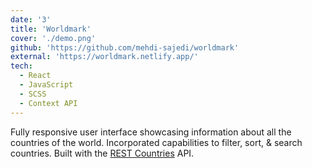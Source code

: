 ```yaml
---
date: '3'
title: 'Worldmark'
cover: './demo.png'
github: 'https://github.com/mehdi-sajedi/worldmark'
external: 'https://worldmark.netlify.app/'
tech:
  - React
  - JavaScript
  - SCSS
  - Context API
---
```


Fully responsive user interface showcasing information about all the countries of the world. Incorporated capabilities to filter, sort, & search countries. Built with the [REST Countries](https://restcountries.com) API.

